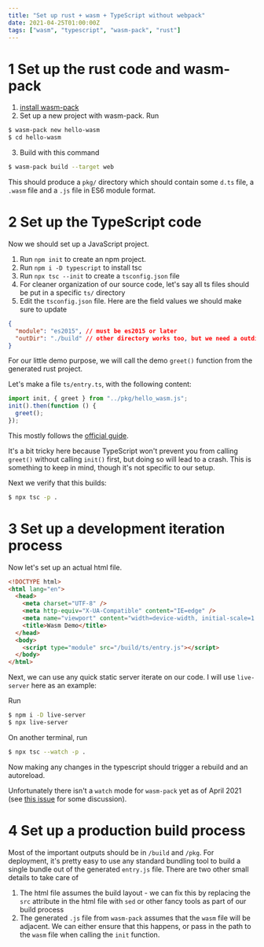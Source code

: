 ```yaml
---
title: "Set up rust + wasm + TypeScript without webpack"
date: 2021-04-25T01:00:00Z
tags: ["wasm", "typescript", "wasm-pack", "rust"]
---
```


# 1 Set up the rust code and wasm-pack

1. [install wasm-pack](https://rustwasm.github.io/wasm-pack/installer/)
2. Set up a new project with wasm-pack. Run

```bash
$ wasm-pack new hello-wasm
$ cd hello-wasm
```

3. Build with this command

```bash
$ wasm-pack build --target web
```

This should produce a `pkg/` directory which should contain some `d.ts` file,
a `.wasm` file and a `.js` file in ES6 module format.

# 2 Set up the TypeScript code

Now we should set up a JavaScript project.

1. Run `npm init` to create an npm project.
2. Run `npm i -D typescript` to install tsc
3. Run `npx tsc --init` to create a `tsconfig.json` file
4. For cleaner organization of our source code, let's say all ts files should be put in a specific `ts/` directory
5. Edit the `tsconfig.json` file. Here are the field values we should make sure to update

```json
{
  "module": "es2015", // must be es2015 or later
  "outDir": "./build" // other directory works too, but we need a outdir
}
```

For our little demo purpose, we will call the demo `greet()` function from the generated rust project.

Let's make a file `ts/entry.ts`, with the following content:

```typescript
import init, { greet } from "../pkg/hello_wasm.js";
init().then(function () {
  greet();
});
```

This mostly follows the [official guide](https://rustwasm.github.io/wasm-bindgen/examples/without-a-bundler.html).

It's a bit tricky here because TypeScript won't prevent you from calling `greet()` without calling `init()` first,
but doing so will lead to a crash. This is something to keep in mind, though it's not specific to our setup.

Next we verify that this builds:

```bash
$ npx tsc -p .
```

# 3 Set up a development iteration process

Now let's set up an actual html file.

```html
<!DOCTYPE html>
<html lang="en">
  <head>
    <meta charset="UTF-8" />
    <meta http-equiv="X-UA-Compatible" content="IE=edge" />
    <meta name="viewport" content="width=device-width, initial-scale=1.0" />
    <title>Wasm Demo</title>
  </head>
  <body>
    <script type="module" src="/build/ts/entry.js"></script>
  </body>
</html>
```

Next, we can use any quick static server iterate on our code. I will use `live-server` here as an example:

Run

```bash
$ npm i -D live-server
$ npx live-server
```

On another terminal, run

```bash
$ npx tsc --watch -p .
```

Now making any changes in the typescript should trigger a rebuild and an autoreload.

Unfortunately there isn't a `watch` mode for `wasm-pack` yet as of April 2021 (see
[this issue](https://github.com/rustwasm/wasm-pack/issues/457) for some discussion).

# 4 Set up a production build process

Most of the important outputs should be in `/build` and `/pkg`. For deployment, it's
pretty easy to use any standard bundling tool to build a single bundle out of the
generated `entry.js` file. There are two other small details to take care of

1. The html file assumes the build layout - we can fix this by replacing the `src`
   attribute in the html file with `sed` or other fancy tools as part of our build process
2. The generated `.js` file from `wasm-pack` assumes that the `wasm` file will be adjacent.
   We can either ensure that this happens, or pass in the path to the `wasm` file when
   calling the `init` function.
